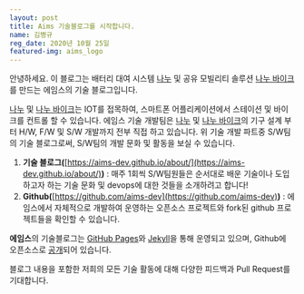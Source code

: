 ```yaml
---
layout: post
title: Aims 기술블로그를 시작합니다.
name: 김병규
reg_date: 2020년 10월 25일
featured-img: aims_logo
---
```


안녕하세요. 이 블로그는 배터리 대여 시스템 [나누](http://aimskorea.kr/batterystation.html) 및 공유 모빌리티 솔루션 [나누 바이크](http://aimskorea.kr/bicycle.html)를 만드는 에임스의 기술 블로그입니다.

[나누](http://aimskorea.kr/batterystation.html) 및 [나누 바이크](http://aimskorea.kr/bicycle.html)는 IOT를 접목하여, 스마트폰 어플리케이션에서 스테이션 및 바이크를 컨트롤 할 수 있습니다.
에임스 기술 개발팀은 [나누](http://aimskorea.kr/batterystation.html) 및 [나누 바이크](http://aimskorea.kr/bicycle.html)의 기구 설계 부터 H/W, F/W 및 S/W 개발까지 전부 직접 하고 있습니다.
위 기술 개발 파트중 S/W팀의 기술 블로그로써, S/W팀의 개발 문화 및 활동을 보실 수 있습니다.

1. **기술 블로그(**[https://aims-dev.github.io/about/](https://aims-dev.github.io/about/)**)** : 매주 1회씩 S/W팀원들은 순서대로 배운 기술이나 도입하고자 하는 기술 문화 및 devops에 대한 것들을 소개하려고 합니다!
2. **Github(**[https://github.com/aims-dev](https://github.com/aims-dev)**)** : 에임스에서 자체적으로 개발하여 운영하는 오픈소스 프로젝트와 fork된 github 프로젝트들을 확인할 수 있습니다.

**에임스**의 기술블로그는 [GitHub Pages](https://pages.github.com)와 [Jekyll](https://jekyllrb.com)을 통해 운영되고 있으며, Github에 오픈소스로 [공개](https://github.com/aims-dev/aims-dev.github.io)되어 있습니다.

블로그 내용을 포함한 저희의 모든 기술 활동에 대해 다양한 피드백과 Pull Request를 기대합니다.
